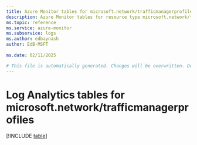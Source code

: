 ```yaml
---
title: Azure Monitor tables for microsoft.network/trafficmanagerprofiles
description: Azure Monitor tables for resource type microsoft.network/trafficmanagerprofiles
ms.topic: reference
ms.service: azure-monitor
ms.subservice: logs
ms.author: edbaynash
author: EdB-MSFT
   
ms.date: 02/11/2025

# This file is automatically generated. Changes will be overwritten. Do not change this file directly.
---
```


# Log Analytics tables for microsoft.network/trafficmanagerprofiles  

[!INCLUDE [table](~/reusable-content/ce-skilling/azure/includes/azure-monitor/reference/tables/microsoft-network_trafficmanagerprofiles-include.md)]

